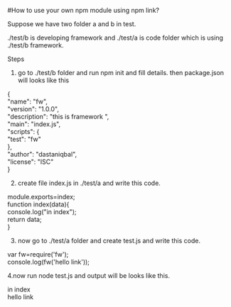 #How to use your own npm module using npm link?


Suppose we have two folder a and b in test.

./test/b is developing framework and ./test/a is code folder which is using ./test/b framework.


Steps

1. go to ./test/b folder and run npm init and fill details. then package.json will looks like this

 {  
  "name": "fw",  
  "version": "1.0.0",  
  "description": "this is framework ",  
  "main": "index.js",  
  "scripts": {  
   "test": "fw"  
  },  
  "author": "dastaniqbal",  
  "license": "ISC"  
 }  


2. create file index.js in ./test/a and write this code.

 module.exports=index;  
 function index(data){  
      console.log("in index");  
      return data;  
 }  


3. now go to ./test/a folder and create test.js and write this code.

 var fw=require('fw');  
 console.log(fw('hello link'));  


4.now run node test.js and output will be looks like this.

 in index  
 hello link  



